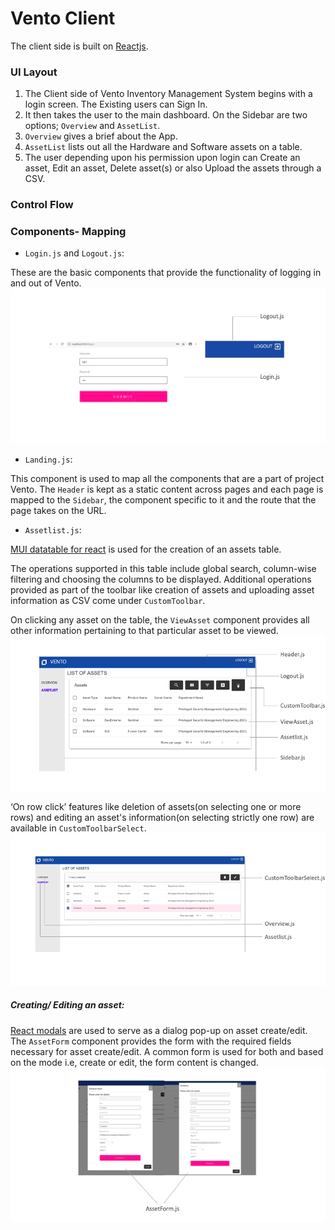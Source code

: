 # Vento Client

The client side is built on [Reactjs](https://reactjs.org/).


### UI Layout
1. 	The Client side of Vento Inventory Management System begins with a login screen. The Existing users can Sign In.
2. 	It then takes the user to the main dashboard. On the Sidebar are two options; `Overview` and `AssetList`.
3. 	`Overview` gives a brief about the App.
4. 	`AssetList` lists out all the Hardware and Software assets on a table.
5. 	The user depending upon his permission upon login can Create an asset, Edit an asset, Delete asset(s) or also Upload the assets through a CSV.


### Control Flow



### Components- Mapping


- `Login.js` and `Logout.js`:

These are the basic components that provide the functionality of logging in and out of Vento.
![image](/sample/loginLogout.png "login and logout")

- `Landing.js`:

This component is used to map all the components that are a part of project Vento. The `Header` is kept as a static content across pages and each page is mapped to the `Sidebar`, the component specific to it and the route that the page takes on the URL.
 
- `Assetlist.js`:

[MUI datatable for react](https://github.com/gregnb/mui-datatables) is used for the creation of an assets table. 

The operations supported in this table include global search, column-wise filtering and choosing the columns to be displayed. Additional operations provided as part of the toolbar like creation of assets and uploading asset information as CSV come under `CustomToolbar`.

On clicking any asset on the table, the `ViewAsset` component provides all other information pertaining to that particular asset to be viewed.
 ![image](/sample/assetlist.png "assetlist")


‘On row click’ features like deletion of assets(on selecting one or more rows) and editing an asset's information(on selecting strictly one row) are available in `CustomToolbarSelect`.
![image](/sample/editDelete.png "edit and delete options")

##### Creating/ Editing an asset:

[React modals](https://react-bootstrap.github.io/components/modal/) are used to serve as a dialog pop-up on asset create/edit. The `AssetForm` component provides the form with the required fields necessary for asset create/edit. A common form is used for both and based on the mode i.e, create or edit, the form content is changed.
![image](/sample/createEdit.png "create and edit forms")